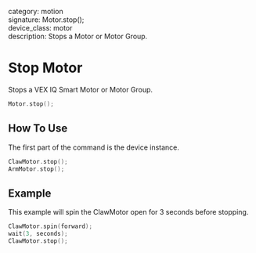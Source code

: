 category: motion  
signature: Motor.stop();  
device_class: motor  
description: Stops a Motor or Motor Group.  

# Stop Motor

Stops a VEX IQ Smart Motor or Motor Group.

```cpp
Motor.stop();
```

## How To Use

The first part of the command is the device instance.

```cpp
ClawMotor.stop();
ArmMotor.stop();
``` 

## Example

This example will spin the ClawMotor open for 3 seconds before stopping.

```cpp
ClawMotor.spin(forward);
wait(3, seconds);
ClawMotor.stop();
```

<advanced>
</advanced>